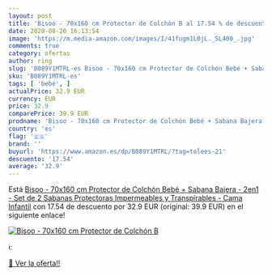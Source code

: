 ```yaml
---
layout: post
title: 'Bisoo - 70x160 cm Protector de Colchón B al 17.54 % de descuento'
date: 2020-08-20 16:13:54
image: 'https://m.media-amazon.com/images/I/41fugm1L0jL._SL400_.jpg'
comments: true
category: ofertas
author: ring
slug: 'B089Y1MTRL-es Bisoo - 70x160 cm Protector de Colchón Bebé + Sabana...'
sku: 'B089Y1MTRL-es'
tags: [ 'bebé', ]
actualPrice: 32.9 EUR
currency: EUR
price: 32.9
comparePrice: 39.9 EUR
prodname: 'Bisoo - 70x160 cm Protector de Colchón Bebé + Sabana Bajera - 2en1 - Set de 2 Sabanas Protectoras Impermeables y Transpirables - Cama Infantil'
country: 'es'
flag: '🇪🇸'
brand: ''
buyurl: 'https://www.amazon.es/dp/B089Y1MTRL/?tag=tolees-21'
descuento: '17.54'
average: '32.9'
---
```


Está [Bisoo - 70x160 cm Protector de Colchón Bebé + Sabana Bajera - 2en1 - Set de 2 Sabanas Protectoras Impermeables y Transpirables - Cama Infantil](https://www.amazon.es/dp/B089Y1MTRL/?tag=tolees-21) con 17.54 de descuento por 32.9 EUR (original: 39.9 EUR) en el siguiente enlace!

[![Bisoo - 70x160 cm Protector de Colchón B](https://m.media-amazon.com/images/I/41fugm1L0jL._SL400_.jpg)](https://www.amazon.es/dp/B089Y1MTRL/?tag=tolees-21)

ℹ️:


[🛒 Ver la oferta!!](https://www.amazon.es/dp/B089Y1MTRL/?tag=tolees-21)
